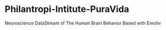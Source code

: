 # Philantropi-Intitute-PuraVida
Neuroscience DataStream of The Human Brain Behavior Based with Emotiv
